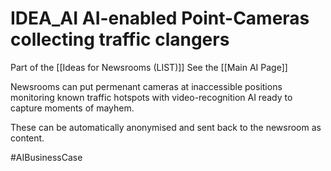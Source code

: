# IDEA_AI AI-enabled Point-Cameras collecting traffic clangers

Part of the [[Ideas for Newsrooms (LIST)]]
See the [[Main AI Page]] 

Newsrooms can put permenant cameras at inaccessible positions monitoring known traffic hotspots with video-recognition AI ready to capture moments of mayhem.

These can be automatically anonymised and sent back to the newsroom as content. 

#AIBusinessCase